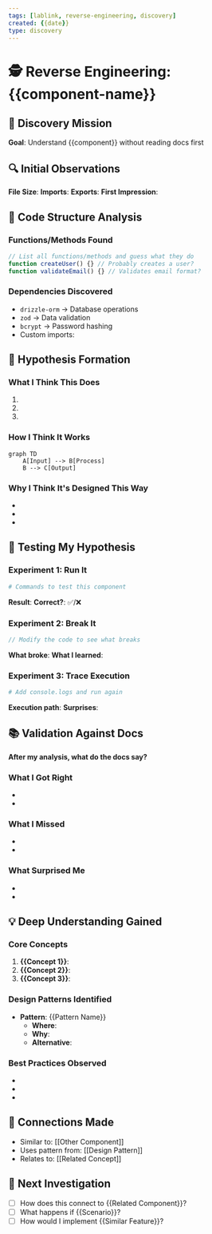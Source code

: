 ```yaml
---
tags: [lablink, reverse-engineering, discovery]
created: {{date}}
type: discovery
---
```


# 🕵️ Reverse Engineering: {{component-name}}

## 🎯 Discovery Mission
**Goal**: Understand {{component}} without reading docs first

## 🔍 Initial Observations
**File Size**:
**Imports**:
**Exports**:
**First Impression**:

## 🧩 Code Structure Analysis

### Functions/Methods Found
```typescript
// List all functions/methods and guess what they do
function createUser() {} // Probably creates a user?
function validateEmail() {} // Validates email format?
```

### Dependencies Discovered
- `drizzle-orm` → Database operations
- `zod` → Data validation
- `bcrypt` → Password hashing
- Custom imports:

## 🔬 Hypothesis Formation

### What I Think This Does
1.
2.
3.

### How I Think It Works
```mermaid
graph TD
    A[Input] --> B[Process]
    B --> C[Output]
```

### Why I Think It's Designed This Way
-
-
-

## 🧪 Testing My Hypothesis

### Experiment 1: Run It
```bash
# Commands to test this component
```
**Result**:
**Correct?**: ✅/❌

### Experiment 2: Break It
```typescript
// Modify the code to see what breaks
```
**What broke**:
**What I learned**:

### Experiment 3: Trace Execution
```bash
# Add console.logs and run again
```
**Execution path**:
**Surprises**:

## 📚 Validation Against Docs
**After my analysis, what do the docs say?**

### What I Got Right
-
-

### What I Missed
-
-

### What Surprised Me
-
-

## 💡 Deep Understanding Gained

### Core Concepts
1. **{{Concept 1}}**:
2. **{{Concept 2}}**:
3. **{{Concept 3}}**:

### Design Patterns Identified
- **Pattern**: {{Pattern Name}}
  - **Where**:
  - **Why**:
  - **Alternative**:

### Best Practices Observed
-
-
-

## 🔗 Connections Made
- Similar to: [[Other Component]]
- Uses pattern from: [[Design Pattern]]
- Relates to: [[Related Concept]]

## 🎯 Next Investigation
- [ ] How does this connect to {{Related Component}}?
- [ ] What happens if {{Scenario}}?
- [ ] How would I implement {{Similar Feature}}?
